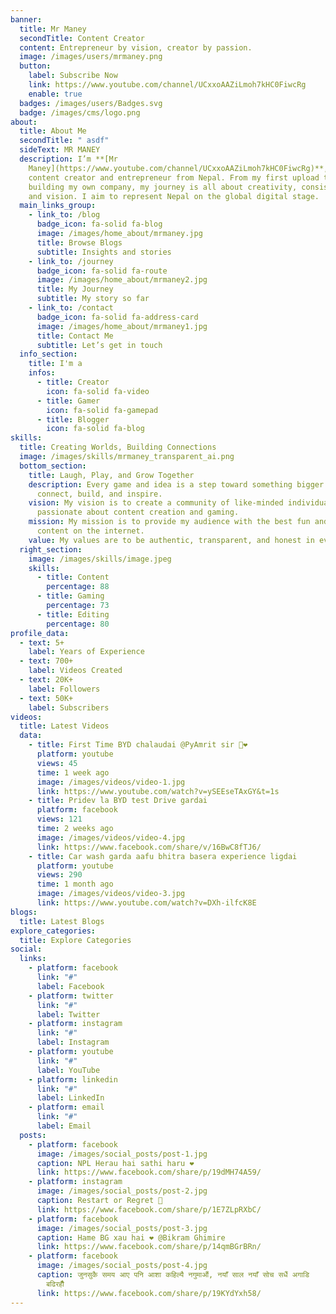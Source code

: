 ```yaml
---
banner:
  title: Mr Maney
  secondTitle: Content Creator
  content: Entrepreneur by vision, creator by passion.
  image: /images/users/mrmaney.png
  button:
    label: Subscribe Now
    link: https://www.youtube.com/channel/UCxxoAAZiLmoh7kHC0FiwcRg
    enable: true
  badges: /images/users/Badges.svg
  badge: /images/cms/logo.png
about:
  title: About Me
  secondTitle: " asdf"
  sideText: MR MANEY
  description: I’m **[Mr
    Maney](https://www.youtube.com/channel/UCxxoAAZiLmoh7kHC0FiwcRg)**, A
    content creator and entrepreneur from Nepal. From my first upload to
    building my own company, my journey is all about creativity, consistency,
    and vision. I aim to represent Nepal on the global digital stage.
  main_links_group:
    - link_to: /blog
      badge_icon: fa-solid fa-blog
      image: /images/home_about/mrmaney.jpg
      title: Browse Blogs
      subtitle: Insights and stories
    - link_to: /journey
      badge_icon: fa-solid fa-route
      image: /images/home_about/mrmaney2.jpg
      title: My Journey
      subtitle: My story so far
    - link_to: /contact
      badge_icon: fa-solid fa-address-card
      image: /images/home_about/mrmaney1.jpg
      title: Contact Me
      subtitle: Let’s get in touch
  info_section:
    title: I'm a
    infos:
      - title: Creator
        icon: fa-solid fa-video
      - title: Gamer
        icon: fa-solid fa-gamepad
      - title: Blogger
        icon: fa-solid fa-blog
skills:
  title: Creating Worlds, Building Connections
  image: /images/skills/mrmaney_transparent_ai.png
  bottom_section:
    title: Laugh, Play, and Grow Together
    description: Every game and idea is a step toward something bigger. I create to
      connect, build, and inspire.
    vision: My vision is to create a community of like-minded individuals who
      passionate about content creation and gaming.
    mission: My mission is to provide my audience with the best fun and gaming
      content on the internet.
    value: My values are to be authentic, transparent, and honest in everything I do.
  right_section:
    image: /images/skills/image.jpeg
    skills:
      - title: Content
        percentage: 88
      - title: Gaming
        percentage: 73
      - title: Editing
        percentage: 80
profile_data:
  - text: 5+
    label: Years of Experience
  - text: 700+
    label: Videos Created
  - text: 20K+
    label: Followers
  - text: 50K+
    label: Subscribers
videos:
  title: Latest Videos
  data:
    - title: First Time BYD chalaudai @PyAmrit sir 🙏❤️
      platform: youtube
      views: 45
      time: 1 week ago
      image: /images/videos/video-1.jpg
      link: https://www.youtube.com/watch?v=ySEEseTAxGY&t=1s
    - title: Pridev la BYD test Drive gardai
      platform: facebook
      views: 121
      time: 2 weeks ago
      image: /images/videos/video-4.jpg
      link: https://www.facebook.com/share/v/16BwC8fTJ6/
    - title: Car wash garda aafu bhitra basera experience ligdai
      platform: youtube
      views: 290
      time: 1 month ago
      image: /images/videos/video-3.jpg
      link: https://www.youtube.com/watch?v=DXh-ilfcK8E
blogs:
  title: Latest Blogs
explore_categories:
  title: Explore Categories
social:
  links:
    - platform: facebook
      link: "#"
      label: Facebook
    - platform: twitter
      link: "#"
      label: Twitter
    - platform: instagram
      link: "#"
      label: Instagram
    - platform: youtube
      link: "#"
      label: YouTube
    - platform: linkedin
      link: "#"
      label: LinkedIn
    - platform: email
      link: "#"
      label: Email
  posts:
    - platform: facebook
      image: /images/social_posts/post-1.jpg
      caption: NPL Herau hai sathi haru ❤️
      link: https://www.facebook.com/share/p/19dMH74A59/
    - platform: instagram
      image: /images/social_posts/post-2.jpg
      caption: Restart or Regret 🫥
      link: https://www.facebook.com/share/p/1E7ZLpRXbC/
    - platform: facebook
      image: /images/social_posts/post-3.jpg
      caption: Hame BG xau hai ❤️ @Bikram Ghimire
      link: https://www.facebook.com/share/p/14qmBGrBRn/
    - platform: facebook
      image: /images/social_posts/post-4.jpg
      caption: जुनसुकै समय आए पनि आशा कहिल्यै नगुमाऔं, नयाँ साल नयाँ सोच सधैं अगाडि
        बढिरहौँ
      link: https://www.facebook.com/share/p/19KYdYxh58/
---
```

